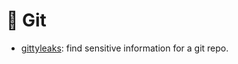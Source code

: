 # 🐝 Git

* [gittyleaks][1]: find sensitive information for a git repo.

[1]: https://github.com/kootenpv/gittyleaks
